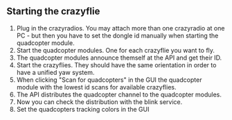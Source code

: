 Starting the crazyflie
----------------------
1. Plug in the crazyradios. You may attach more than one crazyradio at one PC - but then you have to set the dongle id manually when starting the quadcopter module.
2. Start the quadcopter modules. One for each crazyflie you want to fly.
3. The quadcopter modules announce themself at the API and get their ID.
4. Start the crazyflies. They should have the same orientation in order to have a unified yaw system.
5. When clicking "Scan for quadcopters" in the GUI the quadcopter module with the lowest id scans for available crazyflies.
6. The API distributes the quadcopter channel to the quadcopter modules.
7. Now you can check the distribution with the blink service.
8. Set the quadcopters tracking colors in the GUI